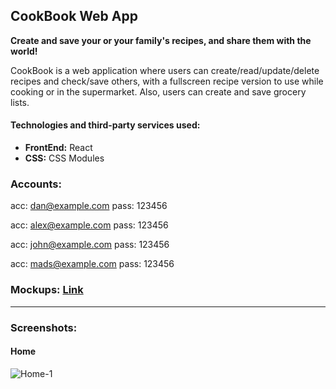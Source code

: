 ## CookBook Web App

**Create and save your or your family's recipes, and share them with the world!**

CookBook is a web application where users can create/read/update/delete recipes and check/save others, with a fullscreen recipe version to use while cooking or in the supermarket. Also, users can create and save grocery lists.

#### Technologies and third-party services used:

- **FrontEnd:**  React
- **CSS:**  CSS Modules

### Accounts:

acc: dan@example.com
pass: 123456

acc: alex@example.com
pass: 123456

acc: john@example.com
pass: 123456

acc: mads@example.com
pass: 123456

### Mockups: [Link](https://balsamiq.cloud/svyqg1u/p83jzmk/rAD9C)

---

### Screenshots:

#### Home
![Home-1](https://res.cloudinary.com/dbsz8lxsm/image/upload/v1660317248/Screen/home1_ldougg.jpg "Home-1") 
<!-- ![login-page](https://github.com/tatsOre/cookbook/blob/master/public/readme_assets/05_Login_Page.jpg "Login Page") -->